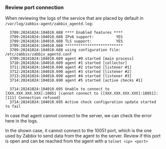 
### Review port connection

When reviewing the logs of the service that are placed by default in `/var/log/zabbix-agent/zabbix_agentd.log`: 

```log
  3709:20241024:104010.688 **** Enabled features ****
  3709:20241024:104010.688 IPv6 support:          YES
  3709:20241024:104010.688 TLS support:           YES
  3709:20241024:104010.688 **************************
  3709:20241024:104010.688 using configuration file: /etc/zabbix/zabbix_agentd.conf
  3709:20241024:104010.689 agent #0 started [main process]
  3710:20241024:104010.689 agent #1 started [collector]
  3711:20241024:104010.690 agent #2 started [listener #1]
  3712:20241024:104010.690 agent #3 started [listener #2]
  3713:20241024:104010.690 agent #4 started [listener #3]
  3714:20241024:104010.690 agent #5 started [active checks #1]
  
  3714:20241024:104010.695 Unable to connect to [XXX.XXX.XXX.XXX]:10051 [cannot connect to [[XXX.XXX.XXX.XXX]:10051]: [111] Connection refused]
  3714:20241024:104010.695 Active check configuration update started to fail
```

In case that agent cannot connect to the server, we can check the error here in the logs. 

In the shown case, it cannot connect to the 10051 port, which is the one used by Zabbix to send data from the agent to the server. Review if this port is open and can be reached from the agent with a `telnet <ip> <port>`

